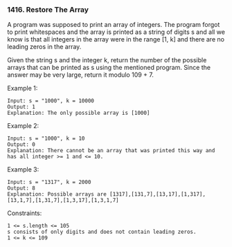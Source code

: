 ### 1416. Restore The Array

A program was supposed to print an array of integers. The program forgot to print whitespaces and the array is printed as a string of digits s and all we know is that all integers in the array were in the range [1, k] and there are no leading zeros in the array.

Given the string s and the integer k, return the number of the possible arrays that can be printed as s using the mentioned program. Since the answer may be very large, return it modulo 109 + 7.



Example 1:

    Input: s = "1000", k = 10000
    Output: 1
    Explanation: The only possible array is [1000]

Example 2:

    Input: s = "1000", k = 10
    Output: 0
    Explanation: There cannot be an array that was printed this way and has all integer >= 1 and <= 10.

Example 3:

    Input: s = "1317", k = 2000
    Output: 8
    Explanation: Possible arrays are [1317],[131,7],[13,17],[1,317],[13,1,7],[1,31,7],[1,3,17],[1,3,1,7]



Constraints:

    1 <= s.length <= 105
    s consists of only digits and does not contain leading zeros.
    1 <= k <= 109
